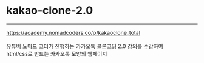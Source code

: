# kakao-clone-2.0 <br>
---
 https://academy.nomadcoders.co/p/kakaoclone_total <br>
 <br>
 유튜버 노마드 코더가 진행하는 카카오톡 클론코딩 2.0 강의를 수강하여 <br>
 html/css로 만드는 카카오톡 모양의 웹페이지
